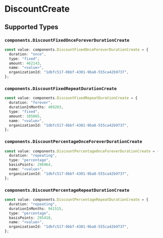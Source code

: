 # DiscountCreate


## Supported Types

### `components.DiscountFixedOnceForeverDurationCreate`

```typescript
const value: components.DiscountFixedOnceForeverDurationCreate = {
  duration: "once",
  type: "fixed",
  amount: 462143,
  name: "<value>",
  organizationId: "1dbfc517-0bbf-4301-9ba8-555ca42b9737",
};
```

### `components.DiscountFixedRepeatDurationCreate`

```typescript
const value: components.DiscountFixedRepeatDurationCreate = {
  duration: "forever",
  durationInMonths: 489203,
  type: "fixed",
  amount: 105865,
  name: "<value>",
  organizationId: "1dbfc517-0bbf-4301-9ba8-555ca42b9737",
};
```

### `components.DiscountPercentageOnceForeverDurationCreate`

```typescript
const value: components.DiscountPercentageOnceForeverDurationCreate = {
  duration: "repeating",
  type: "percentage",
  basisPoints: 296964,
  name: "<value>",
  organizationId: "1dbfc517-0bbf-4301-9ba8-555ca42b9737",
};
```

### `components.DiscountPercentageRepeatDurationCreate`

```typescript
const value: components.DiscountPercentageRepeatDurationCreate = {
  duration: "repeating",
  durationInMonths: 941515,
  type: "percentage",
  basisPoints: 295418,
  name: "<value>",
  organizationId: "1dbfc517-0bbf-4301-9ba8-555ca42b9737",
};
```

